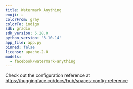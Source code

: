 ```yaml
---
title: Watermark Anything
emoji: 💧
colorFrom: gray
colorTo: indigo
sdk: gradio
sdk_version: 5.28.0
python_version: '3.10.14'
app_file: app.py
pinned: false
license: apache-2.0
models:
  - facebook/watermark-anything
---
```


Check out the configuration reference at https://huggingface.co/docs/hub/spaces-config-reference
